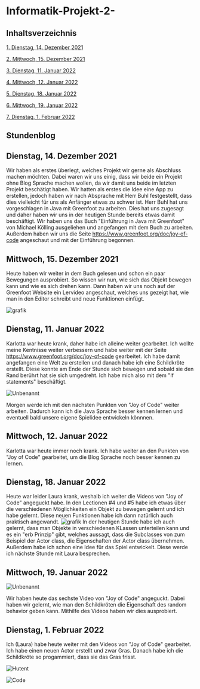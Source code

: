 # Informatik-Projekt-2-

## Inhaltsverzeichnis 

[1.   Dienstag, 14. Dezember 2021](#1)

[2.   Mittwoch, 15. Dezember 2021](#2)

[3.   Dienstag, 11. Januar 2022](#3)

[4.   Mittwoch, 12. Januar 2022](#4)

[5.   Dienstag, 18. Januar 2022](#5)

[6.   Mittwoch, 19. Januar 2022](#6)

[7.   Dienstag, 1. Februar 2022](#7)

## Stundenblog

## <a name="1"></a> Dienstag, 14. Dezember 2021

Wir haben als erstes überlegt, welches Projekt wir gerne als Abschluss machen möchten. Dabei waren wir uns einig, dass wir beide ein Projekt ohne Blog Sprache machen wollen, da wir damit uns beide im letzten Projekt beschätigt haben. Wir hatten als erstes die Idee eine App zu erstellen, jedoch haben wir nach Absprache mit Herr Buhl festgestellt, dass dies vielleicht für uns als Anfänger etwas zu schwer ist. Herr Buhl hat uns vorgeschlagen in Java mit Greenfoot zu arbeiten. Dies hat uns zugesagt und daher haben wir uns in der heutigen Stunde bereits etwas damit beschäftigt. Wir haben uns das Buch "Einführung in Java mit Greenfoot" von Michael Kölling ausgeliehen und angefangen mit dem Buch zu arbeiten. Außerdem haben wir uns die Seite https://www.greenfoot.org/doc/joy-of-code angeschaut und mit der Einführung begonnen. 

## <a name="2"></a> Mittwoch, 15. Dezember 2021

Heute haben wir weiter in dem Buch gelesen und schon ein paar Bewegungen ausprobiert. So wissen wir nun, wie sich das Objekt bewegen kann und wie es sich drehen kann. Dann haben wir uns noch auf der Greenfoot Website ein Lervideo angeschaut, welches uns gezeigt hat, wie man in den Editor schreibt und neue Funktionen einfügt. 

![grafik](https://user-images.githubusercontent.com/88385860/146188448-2a880b42-af76-4708-a748-91ce56a20e9d.png)

## <a name="3"></a> Dienstag, 11. Januar 2022

Karlotta war heute krank, daher habe ich alleine weiter gearbeitet. Ich wollte meine Kentnisse weiter verbessern und habe weiter mit der Seite https://www.greenfoot.org/doc/joy-of-code gearbeitet. Ich habe damit angefangen eine Welt zu erstellen und danach habe ich eine Schildkröte erstellt. Diese konnte am Ende der Stunde sich bewegen und sobald sie den Rand berührt hat sie sich umgedreht. Ich habe mich also mit dem "If statements" beschäftigt. 

![Unbenannt](https://user-images.githubusercontent.com/88386035/149142910-6ae2fab3-95e2-429e-bfda-77466ef293a1.PNG)

Morgen werde ich mit den nächsten Punkten von "Joy of Code" weiter arbeiten. Dadurch kann ich die Java Sprache besser kennen lernen und eventuell bald unsere eigene Spielidee entwickeln könnnen. 

## <a name="4"></a> Mittwoch, 12. Januar 2022

Karlotta war heute immer noch krank. Ich habe weiter an den Punkten von "Joy of Code" gearbeitet, um  die Blog Sprache noch besser kennen zu lernen. 

## <a name="5"></a> Dienstag, 18. Januar 2022

Heute war leider Laura krank, weshalb ich weiter die Videos von "Joy of Code" angeguckt habe. In den Lectionen #4 und #5 habe ich etwas über die verschiedenen Möglichkeiten ein Objekt zu bewegen gelernt und ich habe gelernt. Diese neuen Funktionen habe ich dann natürlich auch praktisch angewandt. 
![grafik](https://user-images.githubusercontent.com/88385860/149965858-27313754-0851-45a2-9e93-602f804c8605.png)
In der heutigen Stunde habe ich auch gelernt, dass man Objekte in verschiedenen KLassen unterteilen kann und es ein "erb Prinzip" gibt, welches aussagt, dass die Subclasses von zum Beispiel der Actor class, die Eigenschaften der Actor class übernehmen. Außerdem habe ich schon eine Idee für das Spiel entwickelt. Diese werde ich nächste Stunde mit Laura besprechen.

## <a name="6"></a> Mittwoch, 19. Januar 2022

![Unbenannt](https://user-images.githubusercontent.com/88386035/150133408-96296781-cd3c-4e30-b918-69872fefc6c4.PNG)

Wir haben heute das sechste Video von "Joy of Code" angeguckt. Dabei haben wir gelernt, wie man den Schildkröten die Eigenschaft des random behavior geben kann. Mithilfe des Videos haben wir dies ausprobiert. 

## <a name="7"></a> Dienstag, 1. Februar 2022

Ich (Laura) habe heute weiter mit den Videos von "Joy of Code" gearbeitet. Ich habe einen neuen Actor erstellt und zwar Gras. Danach habe ich die Schildkröte so progammiert, dass sie das Gras frisst. 

![Hutent](https://user-images.githubusercontent.com/88386035/151990303-3b215baf-b6cf-450f-93f8-df2ae5da7e43.PNG)

![Code](https://user-images.githubusercontent.com/88386035/151994136-8d431e45-f91e-41d1-81fa-cf57ee0b99d6.PNG)

